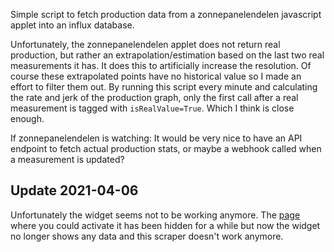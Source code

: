 Simple script to fetch production data from a zonnepanelendelen javascript applet into an influx database.

Unfortunately, the zonnepanelendelen applet does not return real production, but rather an extrapolation/estimation
based on the last two real measurements it has. It does this to artificially increase the resolution. Of course these
extrapolated points have no historical value so I made an effort to filter them out. By running this script every minute
and calculating the rate and jerk of the production graph, only the first call after a real measurement is tagged with
`isRealValue=True`. Which I think is close enough. 

If zonnepanelendelen is watching: It would be very nice to have an API endpoint to fetch actual production stats, or 
maybe a webhook called when a measurement is updated?

## Update 2021-04-06
Unfortunately the widget seems not to be working anymore. The [page](https://mijnstroom.zonnepanelendelen.nl/deelnemer/gegevens/productiewidget/) where you could activate it has been hidden for a while but now the widget no longer shows any data and this scraper doesn't work anymore.
